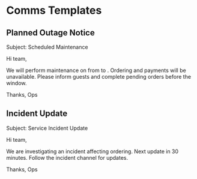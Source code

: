 # Comms Templates

## Planned Outage Notice
Subject: Scheduled Maintenance

Hi team,

We will perform maintenance on <date> from <start> to <end>. Ordering and payments will be unavailable. Please inform guests and complete pending orders before the window.

Thanks,
Ops

## Incident Update
Subject: Service Incident Update

Hi team,

We are investigating an incident affecting ordering. Next update in 30 minutes. Follow the incident channel for updates.

Thanks,
Ops



